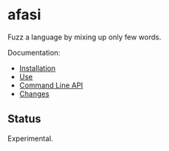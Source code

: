 # afasi

Fuzz a language by mixing up only few words.

Documentation:

* [Installation](install.md)
* [Use](use.md)
* [Command Line API](api.md)
* [Changes](changes.md)

## Status

Experimental.
